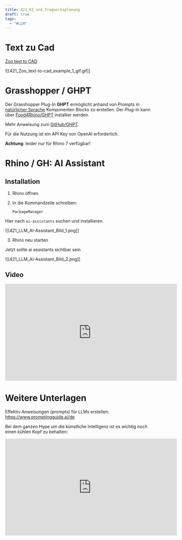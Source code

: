```yaml
---
title: 421_KI_und_Tragwerksplanung
draft: true
tags:
  - "#LLM"
---
```

 
# Text zu Cad


[Zoo text to CAD](https://zoo.dev/text-to-cad) 

![[421_Zoo_text-to-cad_example_1_gif.gif]]

# Grasshopper / GHPT

Der Grasshopper Plug-In **GHPT** ermöglicht anhand von Prompts in [natürlicher Sprache](https://de.wikipedia.org/wiki/Nat%C3%BCrliche_Sprache) Komponenten Blocks zu erstellen.
Der Plug-In kann über [Food4Rhino/GHPT](https://www.food4rhino.com/en/app/ghpt?_gl=1*apv80h*_up*MQ..*_ga*MTUxNTc0NzUwMS4xNzE5NjMxMDE3*_ga_FE9QK9PL3L*MTcxOTYzMTAxNi4xLjEuMTcxOTYzMTkwOS4wLjAuMA) installier werden.

Mehr Anweisung zum [GitHub/GHPT](https://github.com/enmerk4r/GHPT).

Für die Nutzung ist ein API Key von OpenAI erforderlich.

**Achtung**: leider nur für Rhino 7 verfügbar!

# Rhino / GH: AI Assistant

## Installation

1. Rhino öffnen

2. In die Kommandzeile schreiben:

	`PackageManager`

Hier nach `ai-assistants` suchen und installieren.

![[421_LLM_AI-Assistant_Bild_1.png]]

3. Rhino neu starten

Jetzt sollte ai assistants sichtbar sein

![[421_LLM_AI-Assistant_Bild_2.png]]

## Video

<iframe width="560" height="315" src="https://www.youtube.com/embed/ifJ152fE6jo?si=n0mRbtHVnai2m6Qc" title="YouTube video player" frameborder="0" allow="accelerometer; autoplay; clipboard-write; encrypted-media; gyroscope; picture-in-picture; web-share" referrerpolicy="strict-origin-when-cross-origin" allowfullscreen></iframe>


# Weitere Unterlagen

Effektiv Anweisungen (prompts) für LLMs erstellen: 
https://www.promptingguide.ai/de

Bei dem ganzen Hype um die künstliche Intelligenz ist es wichtig noch einen kühlen Kopf zu behalten:

<iframe width="560" height="315" src="https://www.youtube.com/embed/Pv0cfsastFs?si=FwkYDRCE4mKhV0Mw" title="YouTube video player" frameborder="0" allow="accelerometer; autoplay; clipboard-write; encrypted-media; gyroscope; picture-in-picture; web-share" referrerpolicy="strict-origin-when-cross-origin" allowfullscreen></iframe>